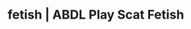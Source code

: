 ---
categories:
- Real Couples
- Erotic Audiobooks
- AI Erotica
- Mindful Kink
- Tattooed Beauties
image: /assets/images/1747714155805.jpg
layout: post
schema:
  description: Premium adult content featuring ABDL Play, Scat Fetish. High-quality
    images with erotic themes.
  keywords:
  - Immersive Erotica
  - Mindful Kink
  - ABDL Play
  - Vintage Boudoir
  - Erotic Audiobooks
  - Scat Fetish
  name: 1747714155805 | ABDL Play Scat Fetish
  type: VisualArtwork
seo:
  description: Featured content with high-quality Scat Fetish, ABDL Play. HD images
    available.
  keywords: Scat Fetish, ABDL Play
  og_image: /assets/images/1747714155805.jpg
  schema_type: VisualArtwork
tags:
- '#fetish'
- ABDL Play
- Scat Fetish
title: fetish | ABDL Play Scat Fetish
---